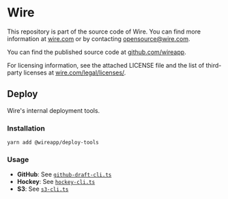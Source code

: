 # Wire

This repository is part of the source code of Wire. You can find more information at [wire.com](https://wire.com) or by contacting opensource@wire.com.

You can find the published source code at [github.com/wireapp](https://github.com/wireapp).

For licensing information, see the attached LICENSE file and the list of third-party licenses at [wire.com/legal/licenses/](https://wire.com/legal/licenses/).

## Deploy

Wire's internal deployment tools.

### Installation

```
yarn add @wireapp/deploy-tools
```

### Usage

- **GitHub**: See [`github-draft-cli.ts`](./src/cli/github-draft-cli.ts)
- **Hockey**: See [`hockey-cli.ts`](./src/cli/hockey-cli.ts)
- **S3**: See [`s3-cli.ts`](./src/cli/s3-cli.ts)
